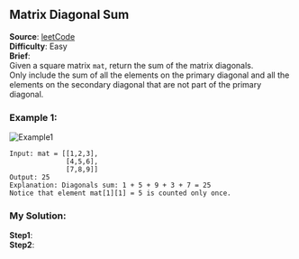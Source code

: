 ## Matrix Diagonal Sum

**Source**: [leetCode](https://leetcode.com/problems/matrix-diagonal-sum/)   
**Difficulty**: Easy   
**Brief**:  
Given a square matrix ```mat```, return the sum of the matrix diagonals.  
Only include the sum of all the elements on the primary diagonal and all the elements on the secondary diagonal that are not part of the primary diagonal.  

### Example 1:
![Example1](https://assets.leetcode.com/uploads/2020/08/14/sample_1911.png?raw=true)
```
Input: mat = [[1,2,3],  
              [4,5,6],  
              [7,8,9]]  
Output: 25
Explanation: Diagonals sum: 1 + 5 + 9 + 3 + 7 = 25
Notice that element mat[1][1] = 5 is counted only once.
```


### My Solution:
**Step1**:  
**Step2**:  

